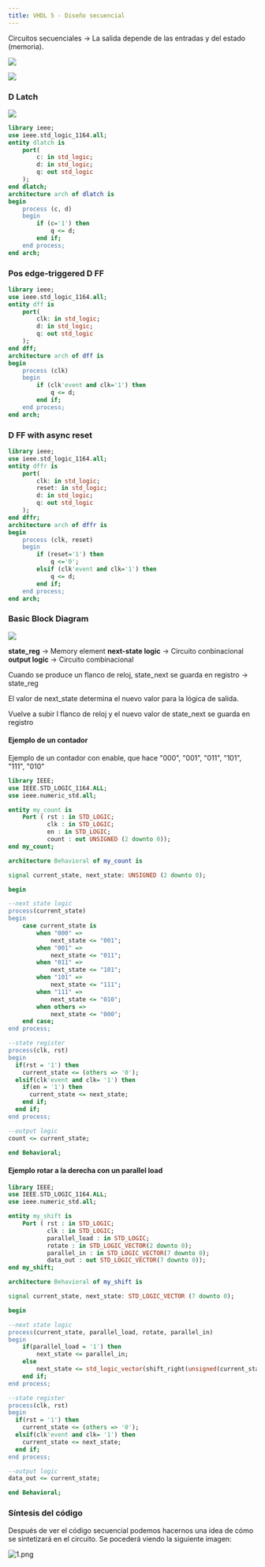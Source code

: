 ```yaml
---
title: VHDL 5 - Diseño secuencial
---
```


Circuitos secuenciales -> La salida depende de las entradas y del estado (memoria).

![](./media/20201015/1.png)


![](./media/20201015/2.png)

### D Latch

![](./media/20201015/3.png)


```VHDL
library ieee;
use ieee.std_logic_1164.all;
entity dlatch is
    port(
        c: in std_logic;
        d: in std_logic;
        q: out std_logic
    );
end dlatch;
architecture arch of dlatch is
begin
    process (c, d)
    begin
        if (c='1') then
            q <= d;
        end if;
    end process;
end arch;
```

### Pos edge-triggered D FF

```VHDL
library ieee;
use ieee.std_logic_1164.all;
entity dff is
    port(
        clk: in std_logic;
        d: in std_logic;
        q: out std_logic
    );
end dff;
architecture arch of dff is
begin
    process (clk)
    begin
        if (clk'event and clk='1') then
            q <= d;
        end if;
    end process;
end arch;
```

### D FF with async reset

```VHDL
library ieee;
use ieee.std_logic_1164.all;
entity dffr is
    port(
        clk: in std_logic;
        reset: in std_logic;
        d: in std_logic;
        q: out std_logic
    );
end dffr;
architecture arch of dffr is
begin
    process (clk, reset)
    begin
        if (reset='1') then
            q <='0';
        elsif (clk'event and clk='1') then
            q <= d;
        end if;
    end process;
end arch;
```

### Basic Block Diagram

![](./media/20201015/4.png)


**state_reg** -> Memory element
**next-state logic** -> Circuito conbinacional
**output logic** -> Circuito combinacional

Cuando se produce un flanco de reloj, state_next se guarda en registro -> state_reg

El valor de next_state determina el nuevo valor para la lógica de salida.

Vuelve a subir l flanco de reloj y el nuevo valor de state_next se guarda en registro

#### Ejemplo de un contador

Ejemplo de un contador con enable, que hace "000", "001", "011", "101", "111", "010"

```VHDL
library IEEE;
use IEEE.STD_LOGIC_1164.ALL;
use ieee.numeric_std.all;

entity my_count is
    Port ( rst : in STD_LOGIC;
           clk : in STD_LOGIC;
           en : in STD_LOGIC;
           count : out UNSIGNED (2 downto 0));
end my_count;

architecture Behavioral of my_count is

signal current_state, next_state: UNSIGNED (2 downto 0);

begin

--next state logic
process(current_state)
begin
    case current_state is
        when "000" =>
            next_state <= "001";
        when "001" =>
            next_state <= "011";
        when "011" =>
            next_state <= "101";
        when "101" =>
            next_state <= "111";
        when "111" =>
            next_state <= "010";
        when others =>
            next_state <= "000";
    end case;
end process;

--state register
process(clk, rst)
begin
  if(rst = '1') then
    current_state <= (others => '0');
  elsif(clk'event and clk= '1') then
    if(en = '1') then
      current_state <= next_state;
    end if;
  end if;
end process;

--output logic
count <= current_state;

end Behavioral;

```

#### Ejemplo rotar a la derecha con un parallel load

```VHDL
library IEEE;
use IEEE.STD_LOGIC_1164.ALL;
use ieee.numeric_std.all;

entity my_shift is
    Port ( rst : in STD_LOGIC;
           clk : in STD_LOGIC;
           parallel_load : in STD_LOGIC;
           rotate : in STD_LOGIC_VECTOR(2 downto 0);
           parallel_in : in STD_LOGIC_VECTOR(7 downto 0);
           data_out : out STD_LOGIC_VECTOR(7 downto 0));
end my_shift;

architecture Behavioral of my_shift is

signal current_state, next_state: STD_LOGIC_VECTOR (7 downto 0);

begin

--next state logic
process(current_state, parallel_load, rotate, parallel_in)
begin
    if(parallel_load = '1') then
        next_state <= parallel_in;
    else
        next_state <= std_logic_vector(shift_right(unsigned(current_state), to_integer(unsigned(rotate))));
    end if;
end process;

--state register
process(clk, rst)
begin
  if(rst = '1') then
    current_state <= (others => '0');
  elsif(clk'event and clk= '1') then
    current_state <= next_state;
  end if;
end process;

--output logic
data_out <= current_state;

end Behavioral;

```

### Síntesis del código

Después de ver el código secuencial podemos hacernos una idea de cómo se sintetizará en el circuito. Se pocederá viendo la siguiente imagen:

![1.png](media\20201017\1.png)
